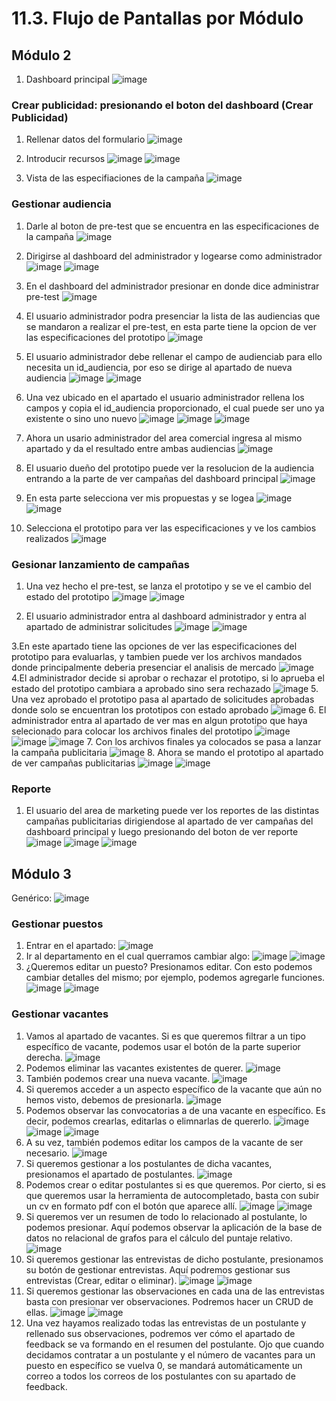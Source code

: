 # 11.3. Flujo de Pantallas por Módulo
## Módulo 2
1. Dashboard principal
   ![image](https://github.com/user-attachments/assets/65275280-af53-43d7-9402-fea0cf521cac)

### Crear publicidad: presionando el boton del dashboard (Crear Publicidad)
1. Rellenar datos del formulario
   ![image](https://github.com/user-attachments/assets/8b0f1982-b50c-450d-b2e8-28cf8f7aad4e)
2. Introducir recursos
 ![image](https://github.com/user-attachments/assets/eb5813a9-b53c-475b-a4ca-00e048558c04)
  ![image](https://github.com/user-attachments/assets/b51a011d-4eea-4667-93fd-09ee80948d9d)

3. Vista de las especifiaciones de la campaña
![image](https://github.com/user-attachments/assets/2e2044b3-de41-414a-b3ca-808bec52a64b)

### Gestionar audiencia 
1. Darle al boton de pre-test que se encuentra en las especificaciones de la campaña
   ![image](https://github.com/user-attachments/assets/4eea5999-0b01-4cde-a9fd-eb155ca831f3)
2. Dirigirse al dashboard del administrador y logearse como administrador
![image](https://github.com/user-attachments/assets/d5afc70e-1fec-4756-a9cc-e72f8f9f076e)
![image](https://github.com/user-attachments/assets/efa37769-db4e-481b-95b0-d882c2745da9)

3. En el dashboard del administrador presionar en donde dice administrar pre-test
![image](https://github.com/user-attachments/assets/02116898-439a-4227-8a82-313b0cf97500)
4. El usuario administrador podra presenciar la lista de las audiencias que se mandaron a realizar el pre-test, en esta parte tiene la opcion de ver las especificaciones del prototipo
![image](https://github.com/user-attachments/assets/1b0f1a92-ec36-4d31-a52e-41df29e84ec9)
5. El usuario administrador debe rellenar el campo de audienciab para ello necesita un id_audiencia, por eso se dirige al apartado de nueva audiencia
   ![image](https://github.com/user-attachments/assets/16a69e4c-2e4e-45f5-992d-bec9c667e5ba)
![image](https://github.com/user-attachments/assets/6dc81286-0619-4cb6-bd0a-126ea1a23658)
6. Una vez ubicado en el apartado el usuario administrador rellena los campos y copia el id_audiencia proporcionado, el cual puede ser uno ya existente o sino uno nuevo
![image](https://github.com/user-attachments/assets/c296333a-06fa-4ea0-90b6-0187b76889a5)
![image](https://github.com/user-attachments/assets/f9d9ebf2-1247-4d4d-ad95-c38045240c5f)
![image](https://github.com/user-attachments/assets/51d24991-fdaa-4f7d-a585-ee0527ada642)
7. Ahora un usario administrador del area comercial ingresa al mismo apartado y da el resultado entre ambas audiencias
![image](https://github.com/user-attachments/assets/71ef2271-1876-4935-9808-474da99faa68)
8. El usuario dueño del prototipo puede ver la resolucion de la audiencia entrando a la parte de ver campañas del dashboard principal
   ![image](https://github.com/user-attachments/assets/a36c62f9-92a3-41f9-80ab-473c78889158)
9. En esta parte selecciona ver mis propuestas y se logea
![image](https://github.com/user-attachments/assets/9d84467b-7284-46aa-9a9c-0409b32158f3)
![image](https://github.com/user-attachments/assets/b46cf73e-b993-417c-a436-1f0590114d98)
10. Selecciona el prototipo para ver las especificaciones y ve los cambios realizados
![image](https://github.com/user-attachments/assets/787540e7-8ff3-428e-83ee-2ad638d8f62a)
 ### Gesionar lanzamiento de campañas
1. Una vez hecho el pre-test, se lanza el prototipo y se ve el cambio del estado del prototipo
![image](https://github.com/user-attachments/assets/e772bc60-6255-4a26-8e31-33283baa1e93)
![image](https://github.com/user-attachments/assets/2473a1d9-32a3-4341-98ca-d6a2e0196614)

3. El usuario administrador entra al dashboard administrador y entra al apartado de administrar solicitudes
![image](https://github.com/user-attachments/assets/8d9532cb-5f1d-4b85-b73b-9144ca1496ba)
![image](https://github.com/user-attachments/assets/6b319807-d4cf-478f-a55c-95a7a6d300e2)

3.En este apartado tiene las opciones de ver las especificaciones del prototipo para evaluarlas, y tambien puede ver los archivos mandados donde principalmente deberia presenciar el analisis de mercado
![image](https://github.com/user-attachments/assets/6ee26cf4-4161-44c9-b065-96369df88b8b)
4.El administrador decide si aprobar o rechazar el prototipo, si lo aprueba el estado del prototipo cambiara a aprobado sino sera rechazado
![image](https://github.com/user-attachments/assets/218bb5c2-b63a-48f7-ae73-0aac244ba2fe)
5. Una vez aprobado el prototipo pasa al apartado de solicitudes aprobadas donde solo se encuentran los prototipos con estado aprobado
![image](https://github.com/user-attachments/assets/ee317352-958f-4b87-a726-ba9dc112527e)
6. El administrador entra al apartado de ver mas en algun prototipo que haya selecionado para colocar los archivos finales del prototipo
![image](https://github.com/user-attachments/assets/b3765c0b-a4be-46b2-8e30-8589888f2d51)
![image](https://github.com/user-attachments/assets/82b22357-9a01-43a3-82aa-f8c7d201d7eb)
![image](https://github.com/user-attachments/assets/632967ab-3c13-4d35-9224-12d96d13bf75)
7. Con los archivos finales ya colocados se pasa a lanzar la campaña publicitaria
![image](https://github.com/user-attachments/assets/9e042791-b6a4-480d-abd2-27760dc5a2b0)
8. Ahora se mando el prototipo al apartado de ver campañas publicitarias
![image](https://github.com/user-attachments/assets/eb84a880-c8c2-49c5-93b4-7e90fcbfe6d9)
![image](https://github.com/user-attachments/assets/c0e5fcd2-10cf-46f2-ae0d-aa192d4f1393)

### Reporte
1. El usuario del area de marketing puede ver los reportes de las distintas campañas publicitarias dirigiendose al apartado de ver campañas del dashboard principal y luego presionando del boton de ver reporte
![image](https://github.com/user-attachments/assets/b28d3ee9-a4de-49f2-b24c-b40690436838)
![image](https://github.com/user-attachments/assets/19e5d4f1-60f7-4a28-a1c4-72064a594b8a)
![image](https://github.com/user-attachments/assets/71cb5285-1bfb-4db0-b26d-96dff2c7f203)


## Módulo 3
Genérico:
![image](https://github.com/user-attachments/assets/27d9a9c5-a87f-48c3-b8a0-feae3bbecf28)
### Gestionar puestos
1. Entrar en el apartado:
![image](https://github.com/user-attachments/assets/f247b52e-e6b7-42de-a76e-060da874ae1c)
2. Ir al departamento en el cual querramos cambiar algo:
![image](https://github.com/user-attachments/assets/477e40e3-8a6a-4b6c-acef-35fdd2bdc0f6)
![image](https://github.com/user-attachments/assets/da2eb267-db48-4891-b51b-4c6f80d4f252)
3. ¿Queremos editar un puesto? Presionamos editar. Con esto podemos cambiar detalles del mismo; por ejemplo, podemos agregarle funciones.
![image](https://github.com/user-attachments/assets/c2233d2d-a977-49c8-ab62-785a6d43f670)
![image](https://github.com/user-attachments/assets/64c8bd4e-9882-4c0a-b1e0-26be372aa957)
### Gestionar vacantes
1. Vamos al apartado de vacantes. Si es que queremos filtrar a un tipo específico de vacante, podemos usar el botón de la parte superior derecha.
![image](https://github.com/user-attachments/assets/aeaf5d86-6762-4e83-92e8-e4657739aba9)
2. Podemos eliminar las vacantes existentes de querer.
![image](https://github.com/user-attachments/assets/0fdd3e36-f740-4ac9-892c-da209f7f00d5)
3. También podemos crear una nueva vacante.
![image](https://github.com/user-attachments/assets/83654cb9-b5d4-4971-b150-f4d3452b534f)
4. Si queremos acceder a un aspecto específico de la vacante que aún no hemos visto, debemos de presionarla.
![image](https://github.com/user-attachments/assets/c7e9cee5-217e-4d4c-8383-577d73241a94)
5. Podemos observar las convocatorias a de una vacante en específico. Es decir, podemos crearlas, editarlas o elimnarlas de quererlo.
![image](https://github.com/user-attachments/assets/8e4a49b6-a208-4407-89a3-27483d4bf535)
![image](https://github.com/user-attachments/assets/62d058ed-9d31-48f8-b3cc-52b2645213c7)
![image](https://github.com/user-attachments/assets/18a20c9a-0292-4590-bc50-0dd3b9a208d9)
6. A su vez, también podemos editar los campos de la vacante de ser necesario.
![image](https://github.com/user-attachments/assets/0b571e25-4302-4101-a384-8f65fbbb5e2f)
7. Si queremos gestionar a los postulantes de dicha vacantes, presionamos el apartado de postulantes.
![image](https://github.com/user-attachments/assets/12f597b8-1019-435f-9521-1d1f660954ff)
8. Podemos crear o editar postulantes si es que queremos. Por cierto, si es que queremos usar la herramienta de autocompletado, basta con subir un cv en formato pdf con el botón que aparece allí.
![image](https://github.com/user-attachments/assets/9d3bd262-9758-4838-9f9b-0cae94b51c17)
![image](https://github.com/user-attachments/assets/6ddd8190-33ea-46b0-a7c1-1b16197e7ece)
9. Si queremos ver un resumen de todo lo relacionado al postulante, lo podemos presionar. Aquí podemos observar la aplicación de la base de datos no relacional de grafos para el cálculo del puntaje relativo.
![image](https://github.com/user-attachments/assets/8ec397bc-1453-4fd9-b035-4fc8c001a641)
10. Si queremos gestionar las entrevistas de dicho postulante, presionamos su botón de gestionar entrevistas. Aquí podremos gestionar sus entrevistas (Crear, editar o eliminar).
![image](https://github.com/user-attachments/assets/f65aa0d7-2694-4b80-ad63-cf1fc634b651)
![image](https://github.com/user-attachments/assets/e128b57b-9c90-44c1-aff6-5adc44081e0d)
11. Si queremos gestionar las observaciones en cada una de las entrevistas basta con presionar ver observaciones. Podremos hacer un CRUD de ellas.
![image](https://github.com/user-attachments/assets/1048934d-4e41-4e4e-8708-6958dfc2f6f1)
![image](https://github.com/user-attachments/assets/6530524d-774f-4466-a12b-0086df0c7050)
12. Una vez hayamos realizado todas las entrevistas de un postulante y rellenado sus observaciones, podremos ver cómo el apartado de feedback se va formando en el resumen del postulante. Ojo que cuando decidamos contratar a un postulante y el número de vacantes para un puesto en específico se vuelva 0, se mandará automáticamente un correo a todos los correos de los postulantes con su apartado de feedback.














